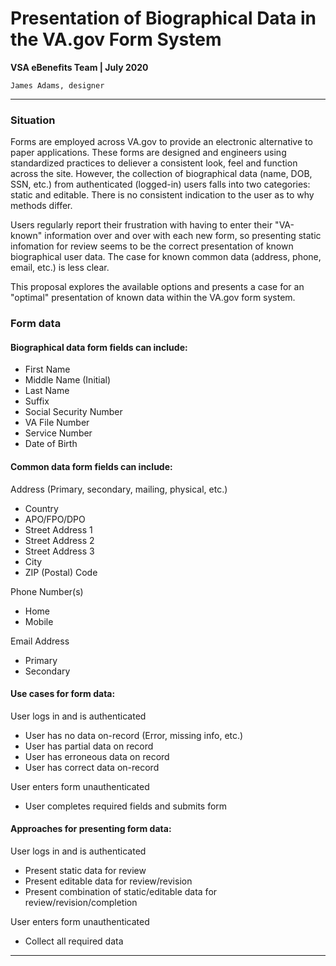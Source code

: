 # Presentation of Biographical Data in the VA.gov Form System
**VSA eBenefits Team | July 2020**

`James Adams, designer`

---

### Situation

Forms are employed across VA.gov to provide an electronic alternative to paper applications. These forms are designed and engineers using standardized practices to deliever a consistent look, feel and function across the site. However, the collection of biographical data (name, DOB, SSN, etc.) from authenticated (logged-in) users falls into two categories: static and editable. There is no consistent indication to the user as to why methods differ.

Users regularly report their frustration with having to enter their "VA-known" information over and over with each new form, so presenting static infomation for review seems to be the correct presentation of known biographical user data. The case for known common data (address, phone, email, etc.) is less clear.

This proposal explores the available options and presents a case for an "optimal" presentation of known data within the VA.gov form system.

### Form data

#### Biographical data form fields can include:
- First Name
- Middle Name (Initial)
- Last Name
- Suffix
- Social Security Number
- VA File Number
- Service Number
- Date of Birth

#### Common data form fields can include:
Address (Primary, secondary, mailing, physical, etc.)
- Country
- APO/FPO/DPO
- Street Address 1
- Street Address 2
- Street Address 3
- City
- ZIP (Postal) Code

Phone Number(s)
- Home
- Mobile

Email Address
- Primary 
- Secondary

#### Use cases for form data:
User logs in and is authenticated
- User has no data on-record (Error, missing info, etc.)
- User has partial data on record
- User has erroneous data on record
- User has correct data on-record

User enters form unauthenticated
- User completes required fields and submits form

#### Approaches for presenting form data:
User logs in and is authenticated
- Present static data for review
- Present editable data for review/revision
- Present combination of static/editable data for review/revision/completion

User enters form unauthenticated
- Collect all required data

---

